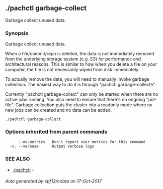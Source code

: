 ## ./pachctl garbage-collect

Garbage collect unused data.

### Synopsis


Garbage collect unused data.

When a file/commit/repo is deleted, the data is not immediately removed from the underlying storage system (e.g. S3) for performance and architectural reasons.  This is similar to how when you delete a file on your computer, the file is not necessarily wiped from disk immediately.

To actually remove the data, you will need to manually invoke garbage collection.  The easiest way to do it is through "pachctl garbage-collecth".

Currently "pachctl garbage-collect" can only be started when there are no active jobs running.  You also need to ensure that there's no ongoing "put-file".  Garbage collection puts the cluster into a readonly mode where no new jobs can be created and no data can be added.


```
./pachctl garbage-collect
```

### Options inherited from parent commands

```
      --no-metrics   Don't report user metrics for this command
  -v, --verbose      Output verbose logs
```

### SEE ALSO
* [./pachctl](./pachctl.md)	 - 

###### Auto generated by spf13/cobra on 17-Oct-2017
